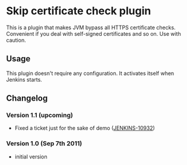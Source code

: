 # Skip certificate check plugin

This is a plugin that makes JVM bypass all HTTPS certificate checks.
Convenient if you deal with self-signed certificates and so on.
Use with caution.

## Usage

This plugin doesn't require any configuration.
It activates itself when Jenkins starts.

## Changelog

### Version 1.1 (upcoming)

-   Fixed a ticket just for the sake of demo
    ([JENKINS-10932](https://issues.jenkins-ci.org/browse/JENKINS-10932))

### Version 1.0 (Sep 7th 2011)

-   initial version
